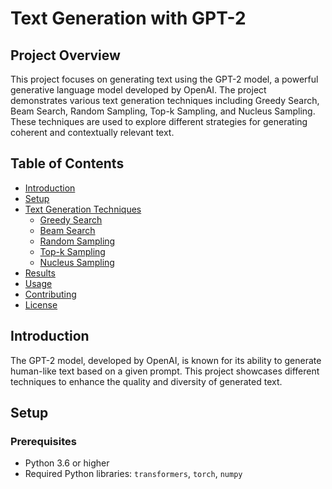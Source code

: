 # Text Generation with GPT-2

## Project Overview
This project focuses on generating text using the GPT-2 model, a powerful generative language model developed by OpenAI. The project demonstrates various text generation techniques including Greedy Search, Beam Search, Random Sampling, Top-k Sampling, and Nucleus Sampling. These techniques are used to explore different strategies for generating coherent and contextually relevant text.

## Table of Contents
- [Introduction](#introduction)
- [Setup](#setup)
- [Text Generation Techniques](#text-generation-techniques)
  - [Greedy Search](#greedy-search)
  - [Beam Search](#beam-search)
  - [Random Sampling](#random-sampling)
  - [Top-k Sampling](#top-k-sampling)
  - [Nucleus Sampling](#nucleus-sampling)
- [Results](#results)
- [Usage](#usage)
- [Contributing](#contributing)
- [License](#license)

## Introduction
The GPT-2 model, developed by OpenAI, is known for its ability to generate human-like text based on a given prompt. This project showcases different techniques to enhance the quality and diversity of generated text.

## Setup

### Prerequisites
- Python 3.6 or higher
- Required Python libraries: `transformers`, `torch`, `numpy`

